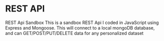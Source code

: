 # REST API
REST Api Sandbox
This is a sandbox REST Api I coded in JavaScript using Express and Mongoose. This will connect to a local mongoDB database,
and can GET/POST/PUT/DELETE data for any personalized dataset
